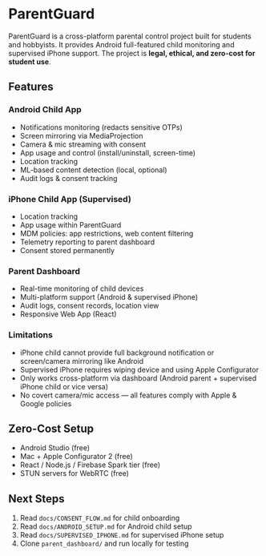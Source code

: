 # ParentGuard

ParentGuard is a cross-platform parental control project built for students and hobbyists. It provides Android full-featured child monitoring and supervised iPhone support. The project is **legal, ethical, and zero-cost for student use**.

## Features

### Android Child App
- Notifications monitoring (redacts sensitive OTPs)
- Screen mirroring via MediaProjection
- Camera & mic streaming with consent
- App usage and control (install/uninstall, screen-time)
- Location tracking
- ML-based content detection (local, optional)
- Audit logs & consent tracking

### iPhone Child App (Supervised)
- Location tracking
- App usage within ParentGuard
- MDM policies: app restrictions, web content filtering
- Telemetry reporting to parent dashboard
- Consent stored permanently

### Parent Dashboard
- Real-time monitoring of child devices
- Multi-platform support (Android & supervised iPhone)
- Audit logs, consent records, location view
- Responsive Web App (React)

### Limitations
- iPhone child cannot provide full background notification or screen/camera mirroring like Android
- Supervised iPhone requires wiping device and using Apple Configurator
- Only works cross-platform via dashboard (Android parent + supervised iPhone child or vice versa)
- No covert camera/mic access — all features comply with Apple & Google policies

## Zero-Cost Setup
- Android Studio (free)
- Mac + Apple Configurator 2 (free)
- React / Node.js / Firebase Spark tier (free)
- STUN servers for WebRTC (free)

## Next Steps
1. Read `docs/CONSENT_FLOW.md` for child onboarding
2. Read `docs/ANDROID_SETUP.md` for Android child setup
3. Read `docs/SUPERVISED_IPHONE.md` for supervised iPhone setup
4. Clone `parent_dashboard/` and run locally for testing
